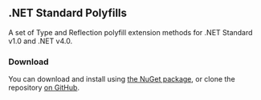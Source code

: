 ## .NET Standard Polyfills

A set of Type and Reflection polyfill extension methods for .NET Standard v1.0 and .NET v4.0.

### Download

You can download and install using [the NuGet package](https://www.nuget.org/packages/AgileObjects.NetStandardPolyfills/), or clone the repository [on GitHub](https://github.com/agileobjects/NetStandardPolyfills).
